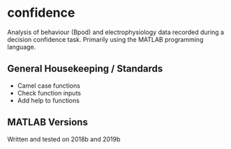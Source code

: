 # confidence
Analysis of behaviour (Bpod) and electrophysiology data recorded during a decision confidence task. Primarily using the MATLAB programming language.


## General Housekeeping / Standards

- Camel case functions
- Check function inputs
- Add help to functions


## MATLAB Versions
Written and tested on 2018b and 2019b
